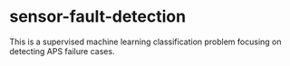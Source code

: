 # sensor-fault-detection
This is a supervised machine learning  classification problem focusing on detecting APS failure cases.
